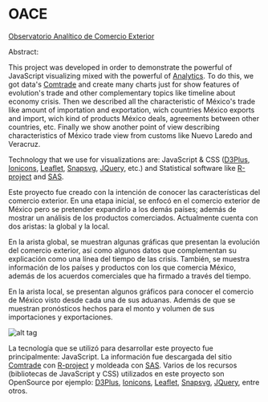 # OACE

[Observatorio Analítico de Comercio Exterior](http://oace.mekingstuff.com)

Abstract:

This project was developed in order to demonstrate the powerful of JavaScript visualizing mixed with the powerful of [Analytics](http://workshop.mekingstuff.com). To do this, we got data's  [Comtrade](http://comtrade.un.org/) and create many charts just for show features of evolution's trade and other complementary topics like timeline about economy crisis. Then we described all the characteristic of México's trade like amount of importation and exportation, wich countries México exports and import, wich kind of products México deals, agreements between other countries, etc. Finally we show another point of view describing characteristics of México trade view from customs like Nuevo Laredo and Veracruz.

Technology that we use for visualizations are: JavaScript & CSS ([D3Plus](https://d3plus.org/), [Ionicons](http://ionicons.com/), [Leaflet](http://leafletjs.com/), [Snapsvg](http://snapsvg.io/), [JQuery](https://jquery.com/), etc.) and Statistical software like [R-project](https://www.r-project.org/) and [SAS](http://www.sas.com/es_mx/home.html).


Este proyecto fue creado con la intención de conocer las características del comercio exterior. En una etapa inicial, se enfocó en el comercio exterior de México pero se pretender expandirlo a los demás países; además de mostrar un análisis de los productos comerciados. Actualmente cuenta con dos aristas: la global y la local.

En la arista global, se muestran algunas gráficas que presentan la evolución del comercio exterior, así como algunos datos que complementan su explicación como una línea del tiempo de las crisis. También, se muestra información de los países y productos con los que comercia México, además de los acuerdos comerciales que ha firmado a través del tiempo.

En la arista local, se presentan algunos gráficos para conocer el comercio de México visto desde cada una de sus aduanas. Además de que se muestran pronósticos hechos para el monto y volumen de sus importaciones y exportaciones.

![alt tag](http://mekingstuff.com/wp-content/uploads/2016/07/oace.png)

La tecnología que se utilizó para desarrollar este proyecto fue principalmente: JavaScript. 
La información fue descargada del sitio [Comtrade](http://comtrade.un.org/) con [R-project](https://www.r-project.org/) y moldeada con [SAS](http://www.sas.com/es_mx/home.html). 
Varios de los recursos (bibliotecas de JavaScript y CSS) utilizados en este proyecto son OpenSource por ejemplo: [D3Plus](https://d3plus.org/), [Ionicons](http://ionicons.com/), [Leaflet](http://leafletjs.com/), [Snapsvg](http://snapsvg.io/), [JQuery](https://jquery.com/), entre otros.

